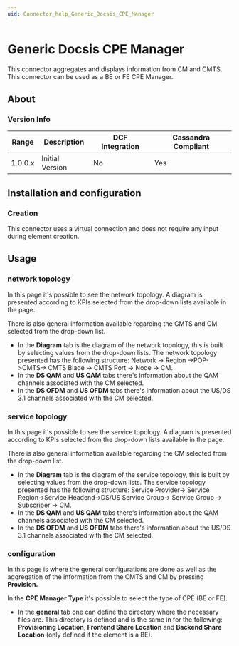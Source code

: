 ```yaml
---
uid: Connector_help_Generic_Docsis_CPE_Manager
---
```


# Generic Docsis CPE Manager



This connector aggregates and displays information from CM and CMTS. This connector can be used as a BE or FE CPE Manager.



## About

### Version Info

| Range | Description | DCF Integration | Cassandra Compliant |
|------------------|-----------------|---------------------|-------------------------|
| 1.0.0.x          | Initial Version | No                  | Yes                     |

## Installation and configuration

### Creation

This connector uses a virtual connection and does not require any input during element creation.

## Usage



### network topology

In this page it's possible to see the network topology. A diagram is presented according to KPIs selected from the drop-down lists available in the page.

There is also general information available regarding the CMTS and CM selected from the drop-down list.

- In the **Diagram** tab is the diagram of the network topology, this is built by selecting values from the drop-down lists. The network topology presented has the following structure: Network -\> Region -\>POP-\>CMTS-\> CMTS Blade -\> CMTS Port -\> Node -\> CM.
- In the **DS QAM** and **US QAM** tabs there's information about the QAM channels associated with the CM selected.
- In the **DS OFDM** and **US OFDM** tabs there's information about the US/DS 3.1 channels associated with the CM selected.

### service topology

In this page it's possible to see the service topology. A diagram is presented according to KPIs selected from the drop-down lists available in the page.

There is also general information available regarding the CM selected from the drop-down list.

- In the **Diagram** tab is the diagram of the service topology, this is built by selecting values from the drop-down lists. The service topology presented has the following structure: Service Provider-\> Service Region-\>Service Headend-\>DS/US Service Group-\> Service Group -\> Subscriber -\> CM.
- In the **DS QAM** and **US QAM** tabs there's information about the QAM channels associated with the CM selected.
- In the **DS OFDM** and **US OFDM** tabs there's information about the US/DS 3.1 channels associated with the CM selected.

### configuration

In this page is where the general configurations are done as well as the aggregation of the information from the CMTS and CM by pressing **Provision.**

In the **CPE Manager Type** it's possible to select the type of CPE (BE or FE).

- In the **general** tab one can define the directory where the necessary files are. This directory is defined and is the same in for the following: **Provisioning Location**, **Frontend Share Location** and **Backend Share Location** (only defined if the element is a BE).

